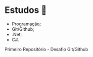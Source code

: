 #                           Estudos :notebook:




* Programação;
* Git/Github;
* .Net;
* C#.











Primeiro Repositório - Desafio Git/Github
